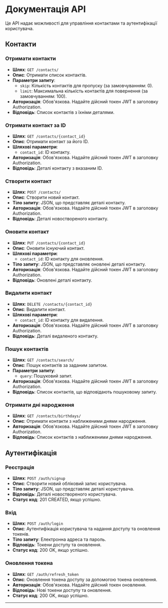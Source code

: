 # Документація API

Це API надає можливості для управління контактами та аутентифікації користувача.

## Контакти

### Отримати контакти
- **Шлях**: `GET /contacts/`
- **Опис**: Отримати список контактів.
- **Параметри запиту**:
  - `skip`: Кількість контактів для пропуску (за замовчуванням: 0).
  - `limit`: Максимальна кількість контактів для повернення (за замовчуванням: 100).
- **Авторизація**: Обов'язкова. Надайте дійсний токен JWT в заголовку Authorization.
- **Відповідь**: Список контактів з їхніми деталями.

### Отримати контакт за ID
- **Шлях**: `GET /contacts/{contact_id}`
- **Опис**: Отримати контакт за його ID.
- **Шляхові параметри**:
  - `contact_id`: ID контакту.
- **Авторизація**: Обов'язкова. Надайте дійсний токен JWT в заголовку Authorization.
- **Відповідь**: Деталі контакту з вказаним ID.

### Створити контакт
- **Шлях**: `POST /contacts/`
- **Опис**: Створити новий контакт.
- **Тіло запиту**: JSON, що представляє деталі контакту.
- **Авторизація**: Обов'язкова. Надайте дійсний токен JWT в заголовку Authorization.
- **Відповідь**: Деталі новоствореного контакту.

### Оновити контакт
- **Шлях**: `PUT /contacts/{contact_id}`
- **Опис**: Оновити існуючий контакт.
- **Шляхові параметри**:
  - `contact_id`: ID контакту для оновлення.
- **Тіло запиту**: JSON, що представляє оновлені деталі контакту.
- **Авторизація**: Обов'язкова. Надайте дійсний токен JWT в заголовку Authorization.
- **Відповідь**: Оновлені деталі контакту.

### Видалити контакт
- **Шлях**: `DELETE /contacts/{contact_id}`
- **Опис**: Видалити контакт.
- **Шляхові параметри**:
  - `contact_id`: ID контакту для видалення.
- **Авторизація**: Обов'язкова. Надайте дійсний токен JWT в заголовку Authorization.
- **Відповідь**: Деталі видаленого контакту.

### Пошук контактів
- **Шлях**: `GET /contacts/search/`
- **Опис**: Пошук контактів за заданим запитом.
- **Параметри запиту**:
  - `query`: Пошуковий запит.
- **Авторизація**: Обов'язкова. Надайте дійсний токен JWT в заголовку Authorization.
- **Відповідь**: Список контактів, що відповідають пошуковому запиту.

### Отримати дні народження
- **Шлях**: `GET /contacts/birthdays/`
- **Опис**: Отримати контакти з наближеними днями народження.
- **Авторизація**: Обов'язкова. Надайте дійсний токен JWT в заголовку Authorization.
- **Відповідь**: Список контактів з наближеними днями народження.

## Аутентифікація

### Реєстрація
- **Шлях**: `POST /auth/signup`
- **Опис**: Створити новий обліковий запис користувача.
- **Тіло запиту**: JSON, що представляє деталі користувача.
- **Відповідь**: Деталі новоствореного користувача.
- **Статус код**: 201 CREATED, якщо успішно.

### Вхід
- **Шлях**: `POST /auth/login`
- **Опис**: Аутентифікація користувача та надання доступу та оновлення токенів.
- **Тіло запиту**: Електронна адреса та пароль.
- **Відповідь**: Токени доступу та оновлення.
- **Статус код**: 200 OK, якщо успішно.

### Оновлення токена
- **Шлях**: `GET /auth/refresh_token`
- **Опис**: Оновлення токена доступу за допомогою токена оновлення.
- **Авторизація**: Обов'язкова. Надайте дійсний токен оновлення.
- **Відповідь**: Нові токени доступу та оновлення.
- **Статус код**: 200 OK, якщо успішно.

---

